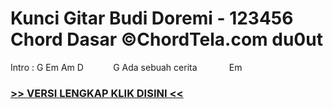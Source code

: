 
 # Kunci Gitar Budi Doremi - 123456 Chord Dasar ©ChordTela.com du0ut


Intro : G Em Am D            G Ada sebuah cerita             Em

###  <a href="https://shortlighzx.web.app?sq=Kunci Gitar Budi Doremi - 123456 Chord Dasar ©ChordTela.com"> >> VERSI LENGKAP KLIK DISINI << </a>
